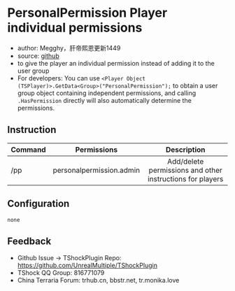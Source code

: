 # PersonalPermission Player individual permissions

- author: Megghy，肝帝熙恩更新1449
- source: [github](https://github.com/Megghy/PersonalPermission)
- to give the player an individual permission instead of adding it to the user group
- For developers: You can use `<Player Object (TSPlayer)>.GetData<Group>("PersonalPermission");` to obtain a user group object containing independent permissions, and calling `.HasPermission` directly will also automatically determine the permissions.

## Instruction

| Command  |            Permissions            |      Description      |
|-----|:------------------------:|:------------:|
| /pp | personalpermission.admin | Add/delete permissions and other instructions for players |

## Configuration

```
none
```

## Feedback
- Github Issue -> TShockPlugin Repo: https://github.com/UnrealMultiple/TShockPlugin
- TShock QQ Group: 816771079
- China Terraria Forum: trhub.cn, bbstr.net, tr.monika.love
